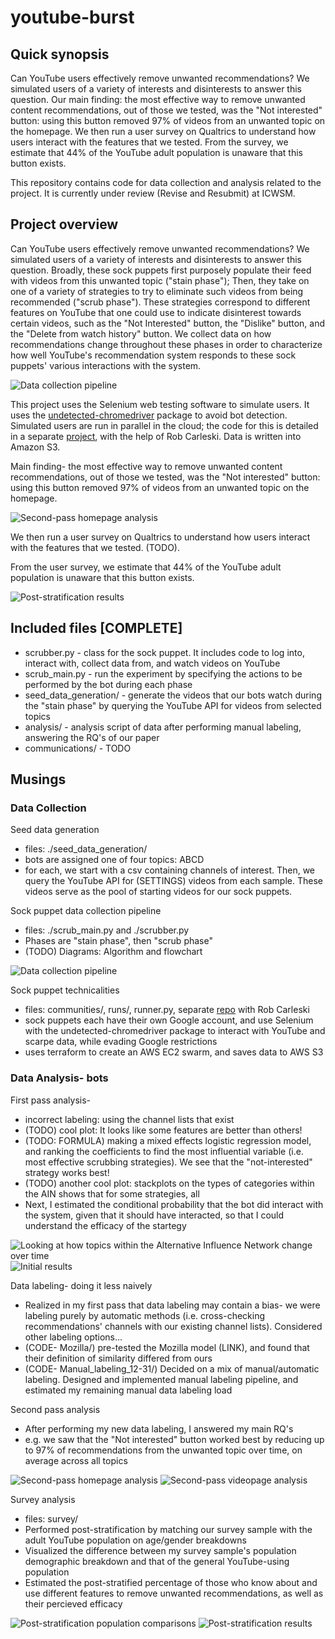 # youtube-burst

## Quick synopsis

Can YouTube users effectively remove unwanted recommendations? We simulated users of a variety of interests and disinterests to answer this question. Our main finding: the most effective way to remove unwanted content recommendations, out of those we tested, was the "Not interested" button: using this button removed 97% of videos from an unwanted topic on the homepage. We then run a user survey on Qualtrics to understand how users interact with the features that we tested. From the survey, we estimate that 44% of the YouTube adult population is unaware that this button exists.

This repository contains code for data collection and analysis related to the project. It is currently under review (Revise and Resubmit) at ICWSM.


## Project overview

Can YouTube users effectively remove unwanted recommendations? We simulated users of a variety of interests and disinterests to answer this question. Broadly, these sock puppets first purposely populate their feed with videos from this unwanted topic ("stain phase"); Then, they take on one of a variety of strategies to try to eliminate such videos from being recommended ("scrub phase"). These strategies correspond to different features on YouTube that one could use to indicate disinterest towards certain videos, such as the "Not Interested" button, the "Dislike" button, and the "Delete from watch history" button. We collect data on how recommendations change throughout these phases in order to characterize how well YouTube's recommendation system responds to these sock puppets' various interactions with the system.

![Data collection pipeline](./figures/data_collection_pipeline.png)

This project uses the Selenium web testing software to simulate users. It uses the [undetected-chromedriver](https://github.com/ultrafunkamsterdam/undetected-chromedriver)  package to avoid bot detection. Simulated users are run in parallel in the cloud; the code for this is detailed in a separate [project](https://github.com/carleski/ytburst-terraform), with the help of Rob Carleski. Data is written into Amazon S3.

Main finding- the most effective way to remove unwanted content recommendations, out of those we tested, was the "Not interested" button: using this button removed 97% of videos from an unwanted topic on the homepage.

![Second-pass homepage analysis](./figures/mwu_homepage.png)

We then run a user survey on Qualtrics to understand how users interact with the features that we tested. (TODO).


From the user survey, we estimate that 44% of the YouTube adult population is unaware that this button exists.

![Post-stratification results](./figures/post_stratification_results.png)

## Included files [COMPLETE]

* scrubber.py - class for the sock puppet. It includes code to log into, interact with, collect data from, and watch videos on YouTube
* scrub_main.py - run the experiment by specifying the actions to be performed by the bot during each phase
* seed_data_generation/ - generate the videos that our bots watch during the "stain phase" by querying the YouTube API for videos from selected topics
* analysis/ - analysis script of data after performing manual labeling, answering the RQ's of our paper
* communications/ - TODO

## Musings

### Data Collection

Seed data generation
- files: ./seed_data_generation/
- bots are assigned one of four topics: ABCD
- for each, we start with a csv containing channels of interest. Then, we query the YouTube API for (SETTINGS) videos from each sample. These videos serve as the pool of starting videos for our sock puppets.

Sock puppet data collection pipeline
- files: ./scrub_main.py and ./scrubber.py
- Phases are "stain phase", then "scrub phase"
- (TODO) Diagrams: Algorithm and flowchart

![Data collection pipeline](./figures/data_collection_pipeline.png)

Sock puppet technicalities
- files: communities/, runs/, runner.py, separate [repo](https://github.com/carleski/ytburst-terraform) with Rob Carleski
- sock puppets each have their own Google account, and use Selenium with the undetected-chromedriver package to interact with YouTube and scarpe data, while evading Google restrictions
- uses terraform to create an AWS EC2 swarm, and saves data to AWS S3

### Data Analysis- bots

First pass analysis- 
- incorrect labeling: using the channel lists that exist
- (TODO) cool plot: It looks like some features are better than others!
- (TODO: FORMULA) making a mixed effects logistic regression model, and ranking the coefficients to find the most influential variable (i.e. most effective scrubbing strategies). We see that the "not-interested" strategy works best!
- (TODO) another cool plot: stackplots on the types of categories within the AIN shows that for some strategies, all 
- Next, I estimated the conditional probability that the bot did interact with the system, given that it should have interacted, so that I could understand the efficacy of the startegy

![Looking at how topics within the Alternative Influence Network change over time](./figures/AIN_analysis.png)
![Initial results](./figures/first_labeling_initial_results.png)

Data labeling- doing it less naively
- Realized in my first pass that data labeling may contain a bias- we were labeling purely by automatic methods (i.e. cross-checking recommendations' channels with our existing channel lists). Considered other labeling options...
- (CODE- Mozilla/) pre-tested the Mozilla model (LINK), and found that their definition of similarity differed from ours
- (CODE- Manual_labeling_12-31/) Decided on a mix of  manual/automatic labeling. Designed and implemented manual labeling pipeline, and estimated my remaining manual data labeling load

Second pass analysis
- After performing my new data labeling, I answered my main RQ's
- e.g. we saw that the "Not interested" button worked best by reducing up to 97% of recommendations from the unwanted topic over time, on average across all topics

![Second-pass homepage analysis](./figures/mwu_homepage.png)
![Second-pass videopage analysis](./figures/mwu_videopage.png)

Survey analysis
- files: survey/
- Performed post-stratification by matching our survey sample with the adult YouTube population on age/gender breakdowns
- Visualized the difference between my survey sample's population demographic breakdown and that of the general YouTube-using population
- Estimated the post-stratified percentage of those who know about and use different features to remove unwanted recommendations, as well as their percieved efficacy

![Post-stratification population comparisons](./figures/post_stratification_populations.png)
![Post-stratification results](./figures/post_stratification_results.png)
